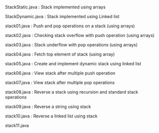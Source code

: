StackStatic.java : Stack implemented using arrays

StackDynamic.java : Stack implemented using Linked list

stack01.java : Push and pop operations on a stack (using arrays)

stack02.java : Checking stack overflow with push operation (using arrays)

stack03.java : Stack underflow with pop operations (using arrays)

stack04.java : Fetch top element of stack (using array)

stack05.java : Create and implement dynamic stack using linked list

stack06.java : View stack after multiple push operation

stack07.java : View stack after multiple pop operations

stack08.java : Reverse a stack using recursion and standard stack operations

stack09.java : Reverse a string using stack

stack10.java : Reverse a linked list using stack

stack11.java
